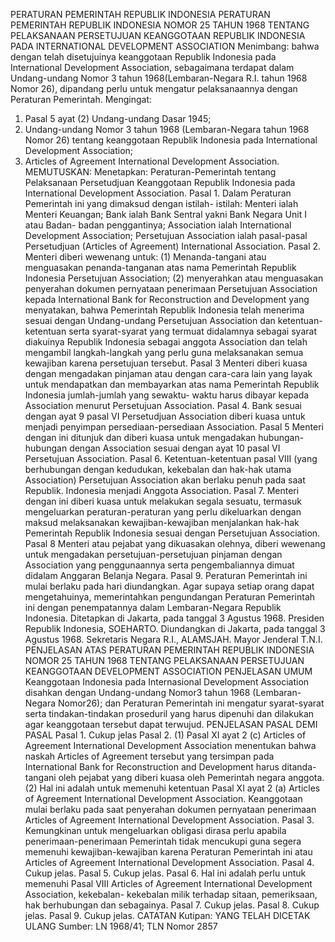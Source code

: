  PERATURAN PEMERINTAH REPUBLIK INDONESIA PERATURAN PEMERINTAH REPUBLIK INDONESIA NOMOR 25 TAHUN 1968 TENTANG PELAKSANAAN PERSETUJUAN KEANGGOTAAN REPUBLIK INDONESIA PADA INTERNATIONAL DEVELOPMENT ASSOCIATION
Menimbang:
 bahwa dengan telah disetujuinya keanggotaan Republik Indonesia pada International Development Association, sebagaimana terdapat dalam Undang-undang Nomor 3 tahun 1968(Lembaran-Negara R.I. tahun 1968 Nomor 26), dipandang perlu untuk mengatur pelaksanaannya dengan Peraturan Pemerintah. Mengingat:
1. Pasal 5 ayat (2) Undang-undang Dasar 1945;
2. Undang-undang Nomor 3 tahun 1968 (Lembaran-Negara tahun 1968 Nomor 26) tentang keanggotaan Republik Indonesia pada International Development Association;
3. Articles of Agreement International Development Association.
MEMUTUSKAN:
 Menetapkan: Peraturan-Pemerintah tentang Pelaksanaan Persetudjuan Keanggotaan Republik Indonesia pada International Development Association. Pasal 1. Dalam Peraturan Pemerintah ini yang dimaksud dengan istilah- istilah: Menteri ialah Menteri Keuangan; Bank ialah Bank Sentral yakni Bank Negara Unit I atau Badan- badan penggantinya; Association ialah International Development Association; Persetujuan Association ialah pasal-pasal Persetudjuan (Articles of Agreement) International Association. Pasal 2. Menteri diberi wewenang untuk:
(1) Menanda-tangani atau menguasakan penanda-tanganan atas nama Pemerintah Republik Indonesia Persetujuan Association;
(2) menyerahkan atau menguasakan penyerahan dokumen pernyataan penerimaan Persetujuan Association kepada International Bank for Reconstruction and Development yang menyatakan, bahwa Pemerintah Republik Indonesia telah menerima sesuai dengan Undang-undang Persetujuan Association dan ketentuan-ketentuan serta syarat-syarat yang termuat didalamnya sebagai syarat diakuinya Republik Indonesia sebagai anggota Association dan telah mengambil langkah-langkah yang perlu guna melaksanakan semua kewajiban karena persetujuan tersebut.
Pasal 3
Menteri diberi kuasa dengan mengadakan pinjaman atau dengan cara-cara lain yang layak untuk mendapatkan dan membayarkan atas nama Pemerintah Republik Indonesia jumlah-jumlah yang sewaktu- waktu harus dibayar kepada Association menurut Persetujuan Association. Pasal 4. Bank sesuai dengan ayat 9 pasal VI Persetudjuan Association diberi kuasa untuk menjadi penyimpan persediaan-persediaan Association.
Pasal 5
Menteri dengan ini ditunjuk dan diberi kuasa untuk mengadakan hubungan-hubungan dengan Association sesuai dengan ayat 10 pasal VI Persetujuan Association. Pasal 6. Ketentuan-ketentuan pasal VIII (yang berhubungan dengan kedudukan, kekebalan dan hak-hak utama Association) Persetujuan Association akan berlaku penuh pada saat Republik. Indonesia menjadi Anggota Association. Pasal 7. Menteri dengan ini diberi kuasa untuk melakukan segala sesuatu, termasuk mengeluarkan peraturan-peraturan yang perlu dikeluarkan dengan maksud melaksanakan kewajiban-kewajiban menjalankan hak-hak Pemerintah Republik Indonesia sesuai dengan Persetujuan Association.
Pasal 8
Menteri atau pejabat yang dikuasakan olehnya, diberi wewenang untuk mengadakan persetujuan-persetujuan pinjaman dengan Association yang penggunaannya serta pengembaliannya dimuat didalam Anggaran Belanja Negara. Pasal 9. Peraturan Pemerintah ini mulai berlaku pada hari diundangkan. Agar supaya setiap orang dapat mengetahuinya, memerintahkan pengundangan Peraturan Pemerintah ini dengan penempatannya dalam Lembaran-Negara Republik Indonesia. Ditetapkan di Jakarta, pada tanggal 3 Agustus 1968. Presiden Republik Indonesia, SOEHARTO. Diundangkan di Jakarta, pada tanggal 3 Agustus 1968. Sekretaris Negara R.I., ALAMSJAH. Mayor Jenderal T.N.I. PENJELASAN ATAS PERATURAN PEMERINTAH REPUBLIK INDONESIA NOMOR 25 TAHUN 1968 TENTANG PELAKSANAAN PERSETUJUAN KEANGGOTAAN DEVELOPMENT ASSOCIATION PENJELASAN UMUM Keanggotaan Indonesia pada Internasional Development Association disahkan dengan Undang-undang Nomor3 tahun 1968 (Lembaran-Negara Nomor26); dan Peraturan Pemerintah ini mengatur syarat-syarat serta tindakan-tindakan proseduril yang harus dipenuhi dan dilakukan agar keanggotaan tersebut dapat terwujud. PENJELASAN PASAL DEMI PASAL Pasal 1. Cukup jelas Pasal 2. (1) Pasal XI ayat 2 (c) Articles of Agreement International Development Association menentukan bahwa naskah Articles of Agreement tersebut yang tersimpan pada International Bank for Reconstruction and Development harus ditanda-tangani oleh pejabat yang diberi kuasa oleh Pemerintah negara anggota. (2) Hal ini adalah untuk memenuhi ketentuan Pasal XI ayat 2 (a) Articles of Agreement International Development Association. Keanggotaan mulai berlaku pada saat penyerahan dokumen pernyataan penerimaan Articles of Agreement International Development Association. Pasal 3. Kemungkinan untuk mengeluarkan obligasi dirasa perlu apabila penerimaan-penerimaan Pemerintah tidak mencukupi guna segera memenuhi kewajiban-kewajiban karena Peraturan Pemerintah ini atau Articles of Agreement International Development Association. Pasal 4. Cukup jelas. Pasal 5. Cukup jelas. Pasal 6. Hal ini adalah perlu untuk memenuhi Pasal VIII Articles of Agreement International Development Association, kekebalan- kekebalan milik terhadap sitaan, pemeriksaan, hak berhubungan dan sebagainya. Pasal 7. Cukup jelas. Pasal 8. Cukup jelas. Pasal 9. Cukup jelas. CATATAN Kutipan: YANG TELAH DICETAK ULANG Sumber: LN 1968/41; TLN Nomor 2857